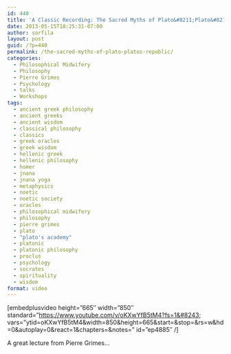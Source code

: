 ```yaml
---
id: 440
title: 'A Classic Recording: The Sacred Myths of Plato&#8211;Plato&#8217;s Republic'
date: 2013-05-15T18:25:31-07:00
author: sorfila
layout: post
guid: /?p=440
permalink: /the-sacred-myths-of-plato-platos-republic/
categories:
  - Philosophical Midwifery
  - Philosophy
  - Pierre Grimes
  - Psychology
  - talks
  - Workshops
tags:
  - ancient greek philosophy
  - ancient greeks
  - ancient wisdom
  - classical philosophy
  - classics
  - greek oracles
  - greek wisdom
  - hellenic greek
  - hellenic philosophy
  - homer
  - jnana
  - jnana yoga
  - metaphysics
  - noetic
  - noetic society
  - oracles
  - philosophical midwifery
  - philosophy
  - pierre grimes
  - plato
  - "plato's academy"
  - platonic
  - platonic philosophy
  - proclus
  - psychology
  - socrates
  - spirituality
  - wisdom
format: video
---
```

[embedplusvideo height=&#8221;665&#8243; width=&#8221;850&#8243; standard=&#8221;https://www.youtube.com/v/oKXwYfB5tM4?fs=1&#8243; vars=&#8221;ytid=oKXwYfB5tM4&width=850&height=665&start=&stop=&rs=w&hd=0&autoplay=0&react=1&chapters=&notes=&#8221; id=&#8221;ep4885&#8243; /]

A great lecture from Pierre Grimes&#8230;
